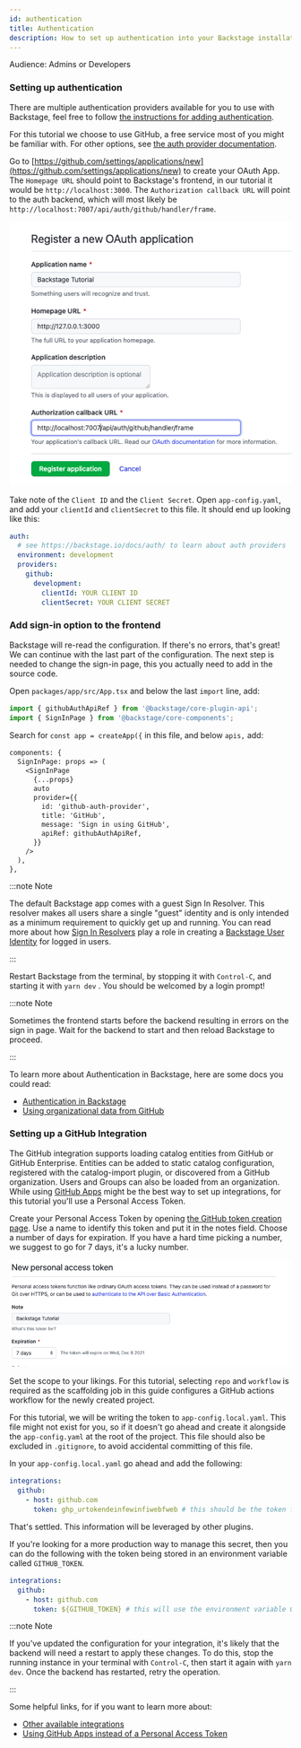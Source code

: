 ```yaml
---
id: authentication
title: Authentication
description: How to set up authentication into your Backstage installation
---
```


Audience: Admins or Developers

### Setting up authentication

There are multiple authentication providers available for you to use with
Backstage, feel free to follow
[the instructions for adding authentication](../../auth/index.md).

For this tutorial we choose to use GitHub, a free service most of you might be
familiar with. For other options, see
[the auth provider documentation](../../auth/github/provider.md#create-an-oauth-app-on-github).

Go to
[https://github.com/settings/applications/new](https://github.com/settings/applications/new)
to create your OAuth App. The `Homepage URL` should point to Backstage's
frontend, in our tutorial it would be `http://localhost:3000`. The
`Authorization callback URL` will point to the auth backend, which will most
likely be `http://localhost:7007/api/auth/github/handler/frame`.

![Screenshot of the GitHub OAuth creation page](../../assets/getting-started/gh-oauth.png)

Take note of the `Client ID` and the `Client Secret`. Open `app-config.yaml`,
and add your `clientId` and `clientSecret` to this file. It should end up
looking like this:

```yaml title="app-config.yaml"
auth:
  # see https://backstage.io/docs/auth/ to learn about auth providers
  environment: development
  providers:
    github:
      development:
        clientId: YOUR CLIENT ID
        clientSecret: YOUR CLIENT SECRET
```

### Add sign-in option to the frontend

Backstage will re-read the configuration. If there's no errors, that's great! We
can continue with the last part of the configuration. The next step is needed to
change the sign-in page, this you actually need to add in the source code.

Open `packages/app/src/App.tsx` and below the last `import` line, add:

```typescript title="packages/app/src/App.tsx"
import { githubAuthApiRef } from '@backstage/core-plugin-api';
import { SignInPage } from '@backstage/core-components';
```

Search for `const app = createApp({` in this file, and below `apis,` add:

```tsx title="packages/app/src/App.tsx"
components: {
  SignInPage: props => (
    <SignInPage
      {...props}
      auto
      provider={{
        id: 'github-auth-provider',
        title: 'GitHub',
        message: 'Sign in using GitHub',
        apiRef: githubAuthApiRef,
      }}
    />
  ),
},
```

:::note Note

The default Backstage app comes with a guest Sign In Resolver. This resolver makes all users share a single "guest" identity and is only intended as a minimum requirement to quickly get up and running. You can read more about how [Sign In Resolvers](../../auth/identity-resolver.md#sign-in-resolvers) play a role in creating a [Backstage User Identity](../../auth/identity-resolver.md#backstage-user-identity) for logged in users.

:::

Restart Backstage from the terminal, by stopping it with `Control-C`, and starting it with `yarn dev` . You should be welcomed by a login prompt!

:::note Note

Sometimes the frontend starts before the backend resulting in errors on the sign in page. Wait for the backend to start and then reload Backstage to proceed.

:::

To learn more about Authentication in Backstage, here are some docs you
could read:

- [Authentication in Backstage](../../auth/index.md)
- [Using organizational data from GitHub](../../integrations/github/org.md)

### Setting up a GitHub Integration

The GitHub integration supports loading catalog entities from GitHub or GitHub
Enterprise. Entities can be added to static catalog configuration, registered
with the catalog-import plugin, or discovered from a GitHub organization. Users
and Groups can also be loaded from an organization. While using [GitHub Apps](../../integrations/github/github-apps.md)
might be the best way to set up integrations, for this tutorial you'll use a
Personal Access Token.

Create your Personal Access Token by opening
[the GitHub token creation page](https://github.com/settings/tokens/new). Use a
name to identify this token and put it in the notes field. Choose a number of
days for expiration. If you have a hard time picking a number, we suggest to go
for 7 days, it's a lucky number.

![Screenshot of the GitHub Personal Access Token creation page](../../assets/getting-started/gh-pat.png)

Set the scope to your likings. For this tutorial, selecting `repo` and `workflow` is required as the scaffolding job in this guide configures a GitHub actions workflow for the newly created project.

For this tutorial, we will be writing the token to `app-config.local.yaml`. This file might not exist for you, so if it doesn't go ahead and create it alongside the `app-config.yaml` at the root of the project.
This file should also be excluded in `.gitignore`, to avoid accidental committing of this file.

In your `app-config.local.yaml` go ahead and add the following:

```yaml title="app-config.local.yaml"
integrations:
  github:
    - host: github.com
      token: ghp_urtokendeinfewinfiwebfweb # this should be the token from GitHub
```

That's settled. This information will be leveraged by other plugins.

If you're looking for a more production way to manage this secret, then you can do the following with the token being stored in an environment variable called `GITHUB_TOKEN`.

```yaml title="app-config.local.yaml"
integrations:
  github:
    - host: github.com
      token: ${GITHUB_TOKEN} # this will use the environment variable GITHUB_TOKEN
```

:::note Note

If you've updated the configuration for your integration, it's likely that the backend will need a restart to apply these changes. To do this, stop the running instance in your terminal with `Control-C`, then start it again with `yarn dev`. Once the backend has restarted, retry the operation.

:::

Some helpful links, for if you want to learn more about:

- [Other available integrations](../../integrations/index.md)
- [Using GitHub Apps instead of a Personal Access Token](../../integrations/github/github-apps.md#docsNav)
